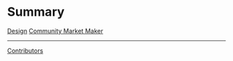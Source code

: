 # Summary

[Design](./DESIGN.md)
[Community Market Maker](./MARKET_MAKER.md)


---

[Contributors](CONTRIBUTORS.md)

